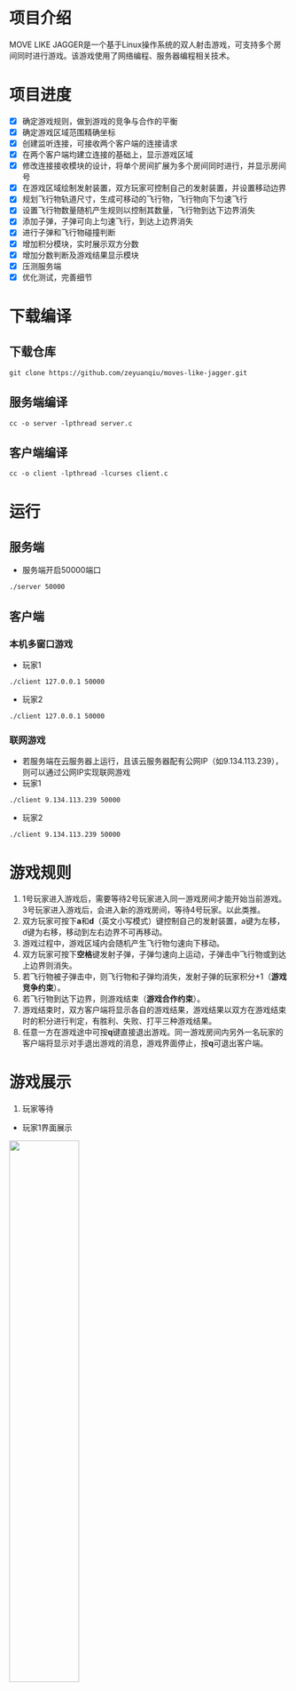 # 项目介绍
MOVE LIKE JAGGER是一个基于Linux操作系统的双人射击游戏，可支持多个房间同时进行游戏。该游戏使用了网络编程、服务器编程相关技术。

# 项目进度
- [X] 确定游戏规则，做到游戏的竞争与合作的平衡
- [X] 确定游戏区域范围精确坐标
- [X] 创建监听连接，可接收两个客户端的连接请求
- [X] 在两个客户端均建立连接的基础上，显示游戏区域
- [X] 修改连接接收模块的设计，将单个房间扩展为多个房间同时进行，并显示房间号
- [X] 在游戏区域绘制发射装置，双方玩家可控制自己的发射装置，并设置移动边界
- [X] 规划飞行物轨道尺寸，生成可移动的飞行物，飞行物向下匀速飞行
- [X] 设置飞行物数量随机产生规则以控制其数量，飞行物到达下边界消失
- [X] 添加子弹，子弹可向上匀速飞行，到达上边界消失
- [X] 进行子弹和飞行物碰撞判断
- [X] 增加积分模块，实时展示双方分数
- [X] 增加分数判断及游戏结果显示模块
- [X] 压测服务端
- [X] 优化测试，完善细节

# 下载编译
## 下载仓库
```
git clone https://github.com/zeyuanqiu/moves-like-jagger.git
```
## 服务端编译
```
cc -o server -lpthread server.c
```
## 客户端编译
```
cc -o client -lpthread -lcurses client.c
```

# 运行
## 服务端
* 服务端开启50000端口
```
./server 50000
```
## 客户端
### 本机多窗口游戏
* 玩家1
```
./client 127.0.0.1 50000
```
* 玩家2
```
./client 127.0.0.1 50000
```
### 联网游戏
* 若服务端在云服务器上运行，且该云服务器配有公网IP（如9.134.113.239），则可以通过公网IP实现联网游戏
* 玩家1
```
./client 9.134.113.239 50000
```
* 玩家2
```
./client 9.134.113.239 50000
```

# 游戏规则
1. 1号玩家进入游戏后，需要等待2号玩家进入同一游戏房间才能开始当前游戏。3号玩家进入游戏后，会进入新的游戏房间，等待4号玩家。以此类推。
2. 双方玩家可按下**a**和**d**（英文小写模式）键控制自己的发射装置，a键为左移，d键为右移，移动到左右边界不可再移动。
3. 游戏过程中，游戏区域内会随机产生飞行物匀速向下移动。
4. 双方玩家可按下**空格**键发射子弹，子弹匀速向上运动，子弹击中飞行物或到达上边界则消失。
5. 若飞行物被子弹击中，则飞行物和子弹均消失，发射子弹的玩家积分+1（**游戏竞争约束**）。
6. 若飞行物到达下边界，则游戏结束（**游戏合作约束**）。
7. 游戏结束时，双方客户端将显示各自的游戏结果，游戏结果以双方在游戏结束时的积分进行判定，有胜利、失败、打平三种游戏结果。
8. 任意一方在游戏途中可按**q**键直接退出游戏。同一游戏房间内另外一名玩家的客户端将显示对手退出游戏的消息，游戏界面停止，按**q**可退出客户端。

# 游戏展示
1. 玩家等待
* 玩家1界面展示
<img src="IMG/pic-2.png" width="50%">

2. 游戏进行
* 玩家1界面展示
![image](IMG/pic-2.png)

3. 结果判定
* 玩家1界面展示
![image](IMG/pic-4.png)

* 玩家2界面展示
![image](IMG/pic-5.png)

4. 玩家退出
* 玩家2游戏中途退出，玩家1界面展示
![image](IMG/pic-6.png)